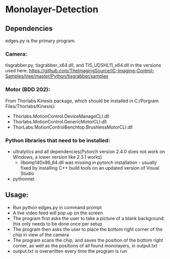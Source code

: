 # Monolayer-Detection
## Dependencies
edges.py is the primary program.
### Camera: 
tisgrabber.py, tisgrabber_x64.dll, and TIS_UDSHL11_x64.dll in the versions used here: https://github.com/TheImagingSource/IC-Imaging-Control-Samples/tree/master/Python/tisgrabber/samples
### Motor (BDD 202): 
From Thorlabs Kinesis package, which should be installed in C:/Porgram Files/Thorlabs/Kinesis):
- Thorlabs.MotionControl.DeviceManageCLI.dll
- Thorlabs.MotionControl.GenericMotorCLI.dll
- ThorLabs.MotionControlBenchtop.BrushlessMotorCLI.dll

### Python libraries that need to be installed:
- ultralytics and all dependencies(Pytorch version 2.4.0 does not work on Windows, a lower version like 2.3.1 works)
  - libomp140x86_64.dll was missing in pytorch installation - usually fixed by installing C++ build tools on an updated version of Visual Studio
- pythonnet

## Usage:
- Run python edges.py in command prompt
- A live video feed will pop up on the screen
- The program first asks the user to take a picture of a blank background: this only needs to be done once per setup
- The program then asks the user to place the bottom right corner of the chip in view of the camera 
- The program scans the chip, and saves the position of the bottom right corner, as well as the positions of all found monolayers, in output.txt
- output.txt is overwritten every time the program is run

